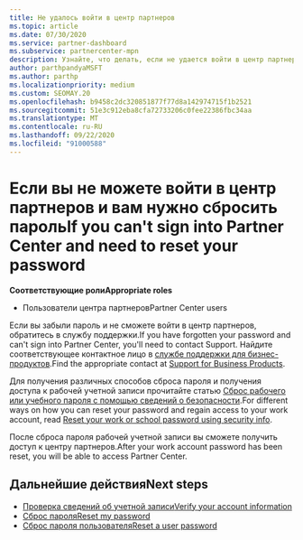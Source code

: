 ```yaml
---
title: Не удалось войти в центр партнеров
ms.topic: article
ms.date: 07/30/2020
ms.service: partner-dashboard
ms.subservice: partnercenter-mpn
description: Узнайте, что делать, если не удается войти в центр партнеров. включает сведения о сбросе пароля рабочей учетной записи или пароля учетной записи учебного заведения, если вы забыли его.
author: parthpandyaMSFT
ms.author: parthp
ms.localizationpriority: medium
ms.custom: SEOMAY.20
ms.openlocfilehash: b9458c2dc320851877f77d8a142974715f1b2521
ms.sourcegitcommit: 51e3c912eba8cfa72733206c0fee22386fbc34aa
ms.translationtype: MT
ms.contentlocale: ru-RU
ms.lasthandoff: 09/22/2020
ms.locfileid: "91000588"
---
```

# <a name="if-you-cant-sign-into-partner-center-and-need-to-reset-your-password"></a><span data-ttu-id="00584-103">Если вы не можете войти в центр партнеров и вам нужно сбросить пароль</span><span class="sxs-lookup"><span data-stu-id="00584-103">If you can't sign into Partner Center and need to reset your password</span></span>

<span data-ttu-id="00584-104">**Соответствующие роли**</span><span class="sxs-lookup"><span data-stu-id="00584-104">**Appropriate roles**</span></span>

- <span data-ttu-id="00584-105">Пользователи центра партнеров</span><span class="sxs-lookup"><span data-stu-id="00584-105">Partner Center users</span></span>

<span data-ttu-id="00584-106">Если вы забыли пароль и не сможете войти в центр партнеров, обратитесь в службу поддержки.</span><span class="sxs-lookup"><span data-stu-id="00584-106">If you have forgotten your password and can't sign into Partner Center, you'll need to contact Support.</span></span> <span data-ttu-id="00584-107">Найдите соответствующее контактное лицо в [службе поддержки для бизнес-продуктов](/microsoft-365/admin/contact-support-for-business-products).</span><span class="sxs-lookup"><span data-stu-id="00584-107">Find the appropriate contact at [Support for Business Products](/microsoft-365/admin/contact-support-for-business-products).</span></span> 

<span data-ttu-id="00584-108">Для получения различных способов сброса пароля и получения доступа к рабочей учетной записи прочитайте статью [Сброс рабочего или учебного пароля с помощью сведений о безопасности](/azure/active-directory/user-help/active-directory-passwords-update-your-own-password#how-to-change-your-password).</span><span class="sxs-lookup"><span data-stu-id="00584-108">For different ways on how you can reset your password and regain access to your work account, read [Reset your work or school password using security info](/azure/active-directory/user-help/active-directory-passwords-update-your-own-password#how-to-change-your-password).</span></span>

<span data-ttu-id="00584-109">После сброса пароля рабочей учетной записи вы сможете получить доступ к центру партнеров.</span><span class="sxs-lookup"><span data-stu-id="00584-109">After your work account password has been reset, you will be able to access Partner Center.</span></span> 

## <a name="next-steps"></a><span data-ttu-id="00584-110">Дальнейшие действия</span><span class="sxs-lookup"><span data-stu-id="00584-110">Next steps</span></span>

- [<span data-ttu-id="00584-111">Проверка сведений об учетной записи</span><span class="sxs-lookup"><span data-stu-id="00584-111">Verify your account information</span></span>](verification-responses.md)
- [<span data-ttu-id="00584-112">Сброс пароля</span><span class="sxs-lookup"><span data-stu-id="00584-112">Reset my password</span></span>](reset-my-pasword.md)
- [<span data-ttu-id="00584-113">Сброс пароля пользователя</span><span class="sxs-lookup"><span data-stu-id="00584-113">Reset a user password</span></span>](reset-a-user-password.md)
